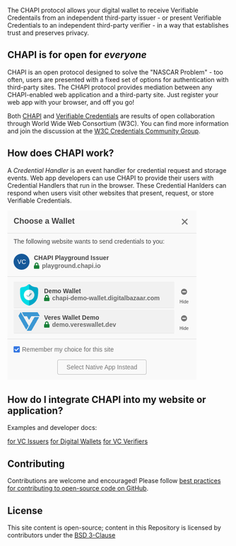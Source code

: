 The CHAPI protocol allows your digital wallet to receive Verifiable Credentails from an independent third-party issuer - or present Verifiable Credentials to an independent third-party verifier - in a way that establishes trust and preserves privacy.
## CHAPI is for open for _everyone_
CHAPI is an open protocol designed to solve the "NASCAR Problem" - too often, users are presented with a fixed set of options for authentication with third-party sites.  The CHAPI protocol provides mediation between any CHAPI-enabled web application and a third-party site.  Just register your web app with your browser, and off you go!

Both [CHAPI](https://w3c-ccg.github.io/credential-handler-api/) and [Verifiable Credentials](https://www.w3.org/TR/vc-data-model/) are results of open collaboration through World Wide Web Consortium (W3C).  You can find more information and join the discussion at the [W3C Credentials Community Group](https://www.w3.org/community/credentials/).

## How does CHAPI work?
A _Credential Handler_ is an event handler for credential request and storage events.  Web app developers can use CHAPI to provide their users with Credential Handlers that run in the browser.  These Credential Hanlders can respond when users visit other websites that present, request, or store Verifiable Credentials.

![CHAPI Polyfill Image](/images/VeresCHAPIaccept.png)
## How do I integrate CHAPI into my website or application?
Examples and developer docs:

<p class="button-row">
    <a href="developers/issuers" class="btn2">for VC Issuers</a>
    <a href="developers/wallets" class="btn2">for Digital Wallets</a>
    <a href="developers/verifiers" class="btn2">for VC Verifiers </a>
</p>

## Contributing
Contributions are welcome and encouraged!  Please follow [best practices for contributing to open-source code on GitHub](https://docs.github.com/en/get-started/exploring-projects-on-github/finding-ways-to-contribute-to-open-source-on-github).

## License
This site content is open-source; content in this Repository is licensed by contributors under the [BSD 3-Clause](license)
